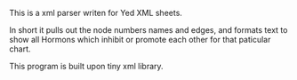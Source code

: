 This is a xml parser writen for Yed XML sheets.

In short it pulls out the node numbers names and edges, and formats text to
show all Hormons which inhibit or promote each other for that paticular chart.

This program is built upon tiny xml library.
